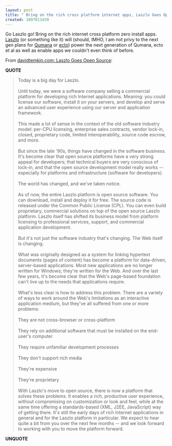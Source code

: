 ```yaml
---
layout: post
title: " Bring on the rich cross platform internet apps, Laszlo Goes Open Source"
created: 1097011439
---
```

<p>
Go Laszlo go! Bring on the rich internet cross platform zero install apps.  <a href="http://www.laszlosystems.com/">Laszlo</a> (or something like it) will (should, IMHO, I am not privy to the next gen plans for <a href="http://www.qumana.com/">Qumana</a> or <a href="http://ecto.kung-foo.tv/">ecto</a>) power the next generation of Qumana, ecto et al as well as enable apps we couldn't even think of before.
</p><p>
From <a href="http://www.davidtemkin.com/mtarchive/000006.html">davidtemkin.com: Laszlo Goes Open Source</a>:
</p><p>
<strong>QUOTE</strong>
</p><blockquote>
Today is a big day for Laszlo.
<br />
<br />Until today, we were a software company selling a commercial platform for developing rich Internet applications. Meaning: you could license our software, install it on your servers, and develop and serve an advanced user experience using our server and application framework.
<br />
<br />This made a lot of sense in the context of the old software industry model: per-CPU licensing, enterprise sales contracts, vendor lock-in, closed, proprietary code, limited interoperability, source code escrow, and more.
<br />
<br />But since the late '90s, things have changed in the software business. It's become clear that open source platforms have a very strong appeal for developers; that technical buyers are very conscious of lock-in, and that the open source development model really works -- especially for platforms and infrastructure (software for developers).
<br />
<br />The world has changed, and we've taken notice.
<br />
<br />As of now, the entire Laszlo platform is open source software. You can download, install and deploy it for free. The source code is released under the Common Public License (CPL). You can even build proprietary, commercial solutions on top of the open source Laszlo platform. Laszlo itself has shifted its business model from platform licensing to professional services, support, and commercial application development.
<br />
<br />But it's not just the software industry that's changing. The Web itself is changing.
<br />
<br />What was originally designed as a system for linking hypertext documents (pages of content) has become a platform for data-driven, server-based applications. Most new applications are no longer written for Windows; they're written for the Web. And over the last few years, it's become clear that the Web's page-based foundation can't live up to the needs that applications require.
<br />
<br />What's less clear is how to address this problem. There are a variety of ways to work around the Web's limitations as an interactive application medium, but they've all suffered from one or more problems:
<br />
<br />They are not cross-browser or cross-platform
<br />
<br />They rely on additional software that must be installed on the end-user's computer
<br />
<br />They require unfamiliar development processes
<br />
<br />They don't support rich media
<br />
<br />They're expensive
<br />
<br />They're proprietary
<br />
<br />With Laszlo's move to open source, there is now a platform that solves these problems. It enables a rich, productive user experience, without compromising on customization or look and feel, while at the same time offering a standards-based (XML, J2EE, JavaScript) way of getting there. It's still the early days of rich Internet applications in general and for the Laszlo platform in particular. We expect to hear quite a bit from you over the next few months -- and we look forward to working with you to move the platform forward.
</blockquote><p>
<strong>UNQUOTE</strong>
</p>

